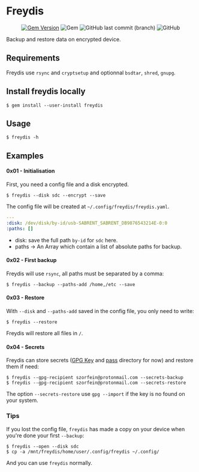 # Freydis

<div align="center">

[![Gem Version](https://badge.fury.io/rb/freydis.svg)](https://badge.fury.io/rb/freydis)
![Gem](https://img.shields.io/gem/dtv/freydis?color=red)
![GitHub last commit (branch)](https://img.shields.io/github/last-commit/szorfein/freydis/develop?color=blue)
![GitHub](https://img.shields.io/github/license/szorfein/freydis?color=cyan)

</div>

Backup and restore data on encrypted device.

## Requirements
Freydis use `rsync` and `cryptsetup` and optionnal `bsdtar`, `shred`, `gnupg`.

## Install freydis locally

    $ gem install --user-install freydis

## Usage

    $ freydis -h

## Examples

#### 0x01 - Initialisation
First, you need a config file and a disk encrypted.

    $ freydis --disk sdc --encrypt --save

The config file will be created at `~/.config/freydis/freydis.yaml`.

```yaml
---
:disk: /dev/disk/by-id/usb-SABRENT_SABRENT_DB9876543214E-0:0
:paths: []
```

+ disk: save the full path `by-id` for `sdc` here.
+ paths -> An Array which contain a list of absolute paths for backup.

#### 0x02 - First backup
Freydis will use `rsync`, all paths must be separated by a comma:

    $ freydis --backup --paths-add /home,/etc --save

#### 0x03 - Restore
With `--disk` and `--paths-add` saved in the config file, you only need to write:

    $ freydis --restore

Freydis will restore all files in `/`.

#### 0x04 - Secrets
Freydis can store secrets ([GPG Key](https://www.gnupg.org/) and [pass](https://www.passwordstore.org/) directory for now) and restore them if need:

    $ freydis --gpg-recipient szorfein@protonmail.com --secrets-backup
    $ freydis --gpg-recipient szorfein@protonmail.com --secrets-restore

The option `--secrets-restore` use `gpg --import` if the key is no found on your system.

### Tips
If you lost the config file, `freydis` has made a copy on your device when you're done your first `--backup`:

    $ freydis --open --disk sdc
    $ cp -a /mnt/freydis/home/user/.config/freydis ~/.config/

And you can use `freydis` normally.
